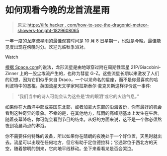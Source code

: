 # 如何观看今晚的龙首流星雨

> 原文:[https://life hacker . com/how-to-see-the-dragonid-meteor-showers-tonight-1829608065](https://lifehacker.com/how-to-see-the-draconid-meteor-showers-tonight-1829608065)

一年一度的龙座流星雨的最佳观赏时间是 10 月 8 日星期一，也就是今晚，最佳能见度出现在傍晚时分。欢迎光临秋季派对。

Watch

[根据 Space.com](https://www.space.com/42052-draconid-meteor-shower-2018-peaks-oct8.html)的说法，龙形流星是由地球穿过附在周期性彗星 21P/Giacobini-Zinner 上的一股尘埃流产生的，也称为彗星 G-Z。这些流星长期以来激发了人们的幻想，因为它们似乎来自 Draco，一个以龙命名的星座，而不是你最喜欢的哈利波特中的恶棍。英国流星天文学家阿拉斯泰尔·麦克贝斯这样评价这一事件:

> “我们当中的诗人可能会认为这些是‘龙的眼泪’或它的火热气息。”

如果你在大西洋中部或美国东北部，或者加拿大东部的沿海省份，你有最好的机会看到这种奇异的景象。不幸的是，在其他地方，阵雨的高峰期基本上发生在午后。随着夜幕降临，你可能会看到节目的结束。从好的方面来说，这不是一个你必须熬夜到凌晨两点的淋浴。

你不需要任何特殊的设备，所以如果你在晴朗的夜晚处于一个好位置，天黑时就出去。流星可以出现在任何地方，但它有助于定位德拉科；它通常位于西北方的天空，随着黎明的到来，它向地平线移动。坐下来看看龙是否会哭泣。